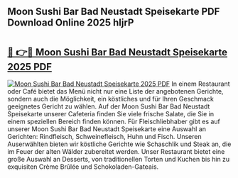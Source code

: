 ## Moon Sushi Bar Bad Neustadt Speisekarte PDF Download Online 2025 hljrP

# <h2><a href="http://gcazif.nevu.top/?p=Moon+Sushi+Bar+Bad+Neustadt+Speisekarte">🔗 👉🔴 Moon Sushi Bar Bad Neustadt Speisekarte 2025 PDF</a></h2>

[![Moon Sushi Bar Bad Neustadt Speisekarte 2025 PDF](https://i.imgur.com/dBaPXMq.png)](http://gcazif.nevu.top/?p=Moon+Sushi+Bar+Bad+Neustadt+Speisekarte)
In einem Restaurant oder Café bietet das Menü nicht nur eine Liste der angebotenen Gerichte, sondern auch die Möglichkeit, ein köstliches und für Ihren Geschmack geeignetes Gericht zu wählen. Auf der Moon Sushi Bar Bad Neustadt Speisekarte unserer Cafeteria finden Sie viele frische Salate, die Sie in einem speziellen Bereich finden können. Für Fleischliebhaber gibt es auf unserer Moon Sushi Bar Bad Neustadt Speisekarte eine Auswahl an Gerichten: Rindfleisch, Schweinefleisch, Huhn und Fisch. Unseren Auserwählten bieten wir köstliche Gerichte wie Schaschlik und Steak an, die im Feuer der alten Wälder zubereitet werden. Unser Restaurant bietet eine große Auswahl an Desserts, von traditionellen Torten und Kuchen bis hin zu exquisiten Crème Brûlée und Schokoladen-Gateais.
